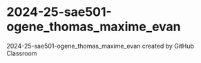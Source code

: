 # 2024-25-sae501-ogene_thomas_maxime_evan
2024-25-sae501-ogene_thomas_maxime_evan created by GitHub Classroom
